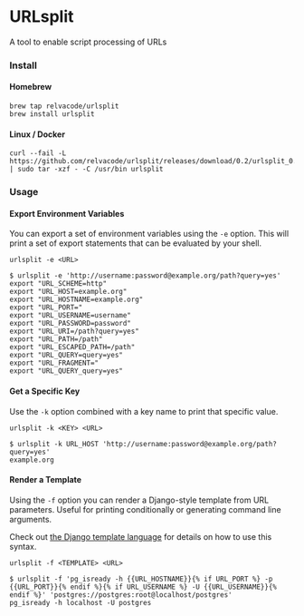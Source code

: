 # URLsplit

A tool to enable script processing of URLs


### Install

#### Homebrew

```
brew tap relvacode/urlsplit
brew install urlsplit
```

#### Linux / Docker

```
curl --fail -L https://github.com/relvacode/urlsplit/releases/download/0.2/urlsplit_0.2_linux_x86_64.tar.gz | sudo tar -xzf - -C /usr/bin urlsplit
```

### Usage

#### Export Environment Variables

You can export a set of environment variables using the `-e` option.
This will print a set of export statements that can be evaluated by your shell.

```
urlsplit -e <URL>
```

```
$ urlsplit -e 'http://username:password@example.org/path?query=yes'
export "URL_SCHEME=http"
export "URL_HOST=example.org"
export "URL_HOSTNAME=example.org"
export "URL_PORT="
export "URL_USERNAME=username"
export "URL_PASSWORD=password"
export "URL_URI=/path?query=yes"
export "URL_PATH=/path"
export "URL_ESCAPED_PATH=/path"
export "URL_QUERY=query=yes"
export "URL_FRAGMENT="
export "URL_QUERY_query=yes"
```

#### Get a Specific Key

Use the `-k` option combined with a key name to print that specific value.

```
urlsplit -k <KEY> <URL>
```

```
$ urlsplit -k URL_HOST 'http://username:password@example.org/path?query=yes'
example.org
```

#### Render a Template

Using the `-f` option you can render a Django-style template from URL parameters.
Useful for printing conditionally or generating command line arguments.

Check out [the Django template language](https://docs.djangoproject.com/en/dev/topics/templates/#the-django-template-language) for details on how to use this syntax.

```
urlsplit -f <TEMPLATE> <URL>
```

```
$ urlsplit -f 'pg_isready -h {{URL_HOSTNAME}}{% if URL_PORT %} -p {{URL_PORT}}{% endif %}{% if URL_USERNAME %} -U {{URL_USERNAME}}{% endif %}' 'postgres://postgres:root@localhost/postgres'
pg_isready -h localhost -U postgres
```